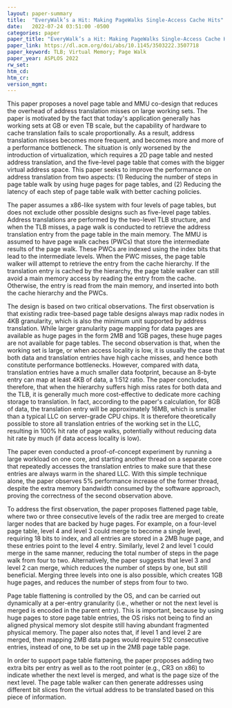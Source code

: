 ```yaml
---
layout: paper-summary
title:  "EveryWalk’s a Hit: Making PageWalks Single-Access Cache Hits"
date:   2022-07-24 03:51:00 -0500
categories: paper
paper_title: "EveryWalk’s a Hit: Making PageWalks Single-Access Cache Hits"
paper_link: https://dl.acm.org/doi/abs/10.1145/3503222.3507718
paper_keyword: TLB; Virtual Memory; Page Walk
paper_year: ASPLOS 2022
rw_set:
htm_cd:
htm_cr:
version_mgmt:
---
```


This paper proposes a novel page table and MMU co-design that reduces the overhead of address translation misses
on large working sets.
The paper is motivated by the fact that today's application generally has working sets at GB or even TB scale, 
but the capability of hardware to cache translation fails to scale proportionally. 
As a result, address translation misses becomes more frequent, and becomes more and more of a performance bottleneck.
The situation is only worsened by the introduction of virtualization, which requires a 2D page table and nested 
address translation, and the five-level page table that comes with the bigger virtual address space.
This paper seeks to improve the performance on address translation from two aspects: (1) Reducing the number of 
steps in page table walk by using huge pages for page tables, and (2) Reducing the latency of each step of 
page table walk with better caching policies.

The paper assumes a x86-like system with four levels of page tables, but does not exclude other possible designs
such as five-level page tables. 
Address translations are performed by the two-level TLB structure, and when the TLB misses, a page walk is conducted
to retrieve the address translation entry from the page table in the main memory.
The MMU is assumed to have page walk caches (PWCs) that store the intermediate results of the page walk. These PWCs 
are indexed using the index bits that lead to the intermediate levels.
When the PWC misses, the page table walker will attempt to retrieve the entry from the cache hierarchy.
If the translation entry is cached by the hierarchy, the page table walker can still avoid a main memory access
by reading the entry from the cache.
Otherwise, the entry is read from the main memory, and inserted into both the cache hierarchy and the PWCs.

The design is based on two critical observations.
The first observation is that existing radix tree-based page table designs always map radix nodes in 4KB granularity,
which is also the minimum unit supported by address translation. While larger granularity page mapping for data
pages are available as huge pages in the form 2MB and 1GB pages, these huge pages are not available 
for page tables.
The second observation is that, when the working set is large, or when access locality is low, it is usually 
the case that both data and translation entries have high cache misses, and hence both constitute performance
bottlenecks.
However, compared with data, translation entries have a much smaller data footprint, because an 8-byte entry
can map at least 4KB of data, a 1:512 ratio.
The paper concludes, therefore, that when the hierarchy suffers high miss rates for both data and the TLB, it is 
generally much more cost-effective to dedicate more caching storage to translation. 
In fact, according to the paper's calculation, for 8GB of data, the translation entry will be approximately 16MB,
which is smaller than a typical LLC on server-grade CPU chips. 
It is therefore theoretically possible to store all translation entries of the working set in the LLC, resulting in
100% hit rate of page walks, potentially without reducing data hit rate by much (if data access locality is low).

The paper even conducted a proof-of-concept experiment by running a large workload on one core, and starting another 
thread on a separate core that repeatedly accesses the translation entries to make sure that these entries are 
always warm in the shared LLC. With this simple technique alone, the paper observes 5% performance increase of the 
former thread, despite the extra memory bandwidth consumed by the software approach, proving the correctness
of the second observation above.

To address the first observation, the paper proposes flattened page table, where two or three consecutive levels 
of the radix tree are merged to create larger nodes that are backed by huge pages. 
For example, on a four-level page table, level 4 and level 3 could merge to become a single level,
requiring 18 bits to index, and all entries are stored in a 2MB huge page, and these entries point to
the level 4 entry.
Similarly, level 2 and level 1 could merge in the same manner, reducing the total number of steps in the 
page walk from four to two.
Alternatively, the paper suggests that level 3 and level 2 can merge, which reduces the number of steps
by one, but still beneficial.
Merging three levels into one is also possible, which creates 1GB huge pages, and reduces the number of steps
from four to two.

Page table flattening is controlled by the OS, and can be carried out dynamically at a per-entry granularity
(i.e., whether or not the next level is merged is encoded in the parent entry). 
This is important, because by
using huge pages to store page table entries, the OS risks not being to find an aligned physical memory slot
despite still having abundant fragmented physical memory.
The paper also notes that, if level 1 and level 2 are merged, then mapping 2MB data pages would require 512
consecutive entries, instead of one, to be set up in the 2MB page table page.

In order to support page table flattening, the paper proposes adding two extra bits per entry as well as to
the root pointer (e.g., CR3 on x86) to indicate whether the next level is merged, and what is the page size
of the next level. The page table walker can then generate addresses using different bit slices from the virtual
address to be translated based on this piece of information.
